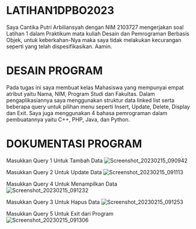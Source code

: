 # LATIHAN1DPBO2023

Saya Cantika Putri Arbiliansyah dengan NIM 2103727 mengerjakan soal Latihan 1 
dalam Praktikum mata kuliah Desain dan Pemrograman Berbasis Objek, untuk keberkahan-Nya
maka saya tidak melakukan kecurangan seperti yang telah dispesifikasikan. Aamin.

# DESAIN PROGRAM
Pada tugas ini saya membuat kelas Mahasiswa yang mempunyai empat atribut yaitu Nama, NIM, Program Studi
dan Fakultas. Dalam pengaplikasiannya saya menggunakan struktur data linked list serta beberapa query
untuk pilihan menu seperti Insert, Update, Delete, Display dan Exit. Saya juga menggunakan 4 bahasa pemrograman
dalam pembuatannya yaitu C++, PHP, Java, dan Python.

# DOKUMENTASI PROGRAM

Masukkan Query 1 Untuk Tambah Data
![Screenshot_20230215_090942](https://user-images.githubusercontent.com/85111014/219098754-673b15e2-9692-402a-8658-8a73dff48ce7.png)

Masukkan Query 2 Untuk Update Data
![Screenshot_20230215_091113](https://user-images.githubusercontent.com/85111014/219098900-6b255f4f-75f4-46d6-9e5e-8ce47b95d98d.png)

Masukkan Query 4 Untuk Menampilkan Data
![Screenshot_20230215_091232](https://user-images.githubusercontent.com/85111014/219099050-d47d7532-95de-45d6-9606-e299f732058a.png)

Masukkan Query 3 Untuk Hapus Data
![Screenshot_20230215_091253](https://user-images.githubusercontent.com/85111014/219099174-8a691fa8-d3fa-4e5c-8a3d-4b0e6b88c1e2.png)

Masukkan Query 5 Untuk Exit dari Program
![Screenshot_20230215_091306](https://user-images.githubusercontent.com/85111014/219099324-77fdca28-fbd2-4f48-ad17-de57e040245c.png)
